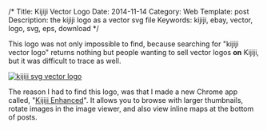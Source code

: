 /*
Title: Kijiji Vector Logo
Date: 2014-11-14
Category: Web
Template: post
Description: the kijiji logo as a vector svg file
Keywords: kijiji, ebay, vector, logo, svg, eps, download
*/

This logo was not only impossible to find, because searching for "kijiji vector logo" returns nothing but people wanting to sell vector logos **on** Kijiji, but it was difficult to trace as well.

<div class="center">
  <a href="http://ohdoylerules.com/content/images/kijiji.svg" title="kijiji svg vector logo" target="_blank"><img alt="kijiji svg vector logo" src="http://ohdoylerules.com/content/images/kijiji.svg" ></a>
</div>

The reason I had to find this logo, was that I made a new Chrome app called, "[Kijiji Enhanced](http://goo.gl/8VXrlm "Kijiji Enhanced on the Chrome Web Store")". It allows you to browse with larger thumbnails, rotate images in the image viewer, and also view inline maps at the bottom of posts.
